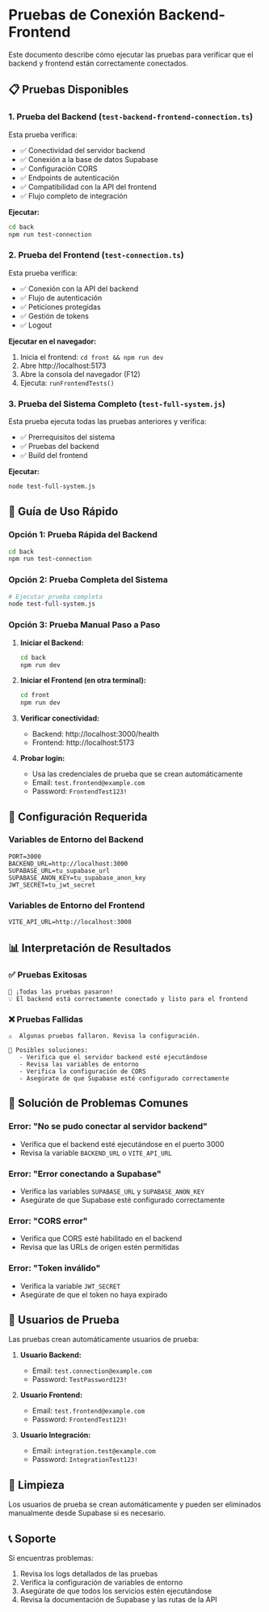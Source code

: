# Pruebas de Conexión Backend-Frontend

Este documento describe cómo ejecutar las pruebas para verificar que el backend y frontend están correctamente conectados.

## 📋 Pruebas Disponibles

### 1. Prueba del Backend (`test-backend-frontend-connection.ts`)

Esta prueba verifica:
- ✅ Conectividad del servidor backend
- ✅ Conexión a la base de datos Supabase
- ✅ Configuración CORS
- ✅ Endpoints de autenticación
- ✅ Compatibilidad con la API del frontend
- ✅ Flujo completo de integración

**Ejecutar:**
```bash
cd back
npm run test-connection
```

### 2. Prueba del Frontend (`test-connection.ts`)

Esta prueba verifica:
- ✅ Conexión con la API del backend
- ✅ Flujo de autenticación
- ✅ Peticiones protegidas
- ✅ Gestión de tokens
- ✅ Logout

**Ejecutar en el navegador:**
1. Inicia el frontend: `cd front && npm run dev`
2. Abre http://localhost:5173
3. Abre la consola del navegador (F12)
4. Ejecuta: `runFrontendTests()`

### 3. Prueba del Sistema Completo (`test-full-system.js`)

Esta prueba ejecuta todas las pruebas anteriores y verifica:
- ✅ Prerrequisitos del sistema
- ✅ Pruebas del backend
- ✅ Build del frontend

**Ejecutar:**
```bash
node test-full-system.js
```

## 🚀 Guía de Uso Rápido

### Opción 1: Prueba Rápida del Backend
```bash
cd back
npm run test-connection
```

### Opción 2: Prueba Completa del Sistema
```bash
# Ejecutar prueba completa
node test-full-system.js
```

### Opción 3: Prueba Manual Paso a Paso

1. **Iniciar el Backend:**
   ```bash
   cd back
   npm run dev
   ```

2. **Iniciar el Frontend (en otra terminal):**
   ```bash
   cd front
   npm run dev
   ```

3. **Verificar conectividad:**
   - Backend: http://localhost:3000/health
   - Frontend: http://localhost:5173

4. **Probar login:**
   - Usa las credenciales de prueba que se crean automáticamente
   - Email: `test.frontend@example.com`
   - Password: `FrontendTest123!`

## 🔧 Configuración Requerida

### Variables de Entorno del Backend
```env
PORT=3000
BACKEND_URL=http://localhost:3000
SUPABASE_URL=tu_supabase_url
SUPABASE_ANON_KEY=tu_supabase_anon_key
JWT_SECRET=tu_jwt_secret
```

### Variables de Entorno del Frontend
```env
VITE_API_URL=http://localhost:3000
```

## 📊 Interpretación de Resultados

### ✅ Pruebas Exitosas
```
🎉 ¡Todas las pruebas pasaron!
💡 El backend está correctamente conectado y listo para el frontend
```

### ❌ Pruebas Fallidas
```
⚠️  Algunas pruebas fallaron. Revisa la configuración.

🔧 Posibles soluciones:
   - Verifica que el servidor backend esté ejecutándose
   - Revisa las variables de entorno
   - Verifica la configuración de CORS
   - Asegúrate de que Supabase esté configurado correctamente
```

## 🐛 Solución de Problemas Comunes

### Error: "No se pudo conectar al servidor backend"
- Verifica que el backend esté ejecutándose en el puerto 3000
- Revisa la variable `BACKEND_URL` o `VITE_API_URL`

### Error: "Error conectando a Supabase"
- Verifica las variables `SUPABASE_URL` y `SUPABASE_ANON_KEY`
- Asegúrate de que Supabase esté configurado correctamente

### Error: "CORS error"
- Verifica que CORS esté habilitado en el backend
- Revisa que las URLs de origen estén permitidas

### Error: "Token inválido"
- Verifica la variable `JWT_SECRET`
- Asegúrate de que el token no haya expirado

## 📝 Usuarios de Prueba

Las pruebas crean automáticamente usuarios de prueba:

1. **Usuario Backend:**
   - Email: `test.connection@example.com`
   - Password: `TestPassword123!`

2. **Usuario Frontend:**
   - Email: `test.frontend@example.com`
   - Password: `FrontendTest123!`

3. **Usuario Integración:**
   - Email: `integration.test@example.com`
   - Password: `IntegrationTest123!`

## 🔄 Limpieza

Los usuarios de prueba se crean automáticamente y pueden ser eliminados manualmente desde Supabase si es necesario.

## 📞 Soporte

Si encuentras problemas:
1. Revisa los logs detallados de las pruebas
2. Verifica la configuración de variables de entorno
3. Asegúrate de que todos los servicios estén ejecutándose
4. Revisa la documentación de Supabase y las rutas de la API
